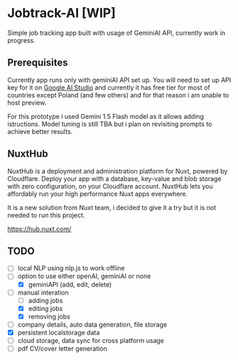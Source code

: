 # Jobtrack-AI [WIP]
Simple job tracking app built with usage of GeminiAI API, currently work in progress.

## Prerequisites
Currently app runs only with geminiAI API set up. You will need to set up API key for it on [Google AI Studio](https://ai.google.dev/aistudio) and currently it has free tier for most of countries except Poland (and few others) and for that reason i am unable to host preview.

For this prototype i used Gemini 1.5 Flash model as it allows adding istructions. Model tuning is still TBA but i plan on revisiting prompts to achieve better results.

## NuxtHub
NuxtHub is a deployment and administration platform for Nuxt, powered by Cloudflare.
Deploy your app with a database, key-value and blob storage with zero configuration, on your Cloudflare account.
NuxtHub lets you affordably run your high performance Nuxt apps everywhere.

It is a new solution from Nuxt team, i decided to give it a try but it is not needed to run this project.

https://hub.nuxt.com/

## TODO
- [ ] local NLP using nlp.js to work offline
- [ ] option to use either openAI, geminiAI or none
    - [x] geminiAPI (add, edit, delete)
- [ ] manual interation
    - [ ] adding jobs
    - [x] editing jobs
    - [x] removing jobs
- [ ] company details, auto data generation, file storage
- [x] persistent localstorage data
- [ ] cloud storage, data sync for cross platform usage
- [ ] pdf CV/cover letter generation